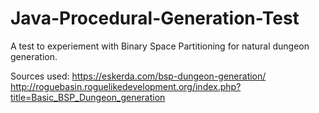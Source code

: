# Java-Procedural-Generation-Test

A test to experiement with Binary Space Partitioning for natural dungeon generation.

Sources used:
https://eskerda.com/bsp-dungeon-generation/
http://roguebasin.roguelikedevelopment.org/index.php?title=Basic_BSP_Dungeon_generation

